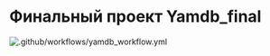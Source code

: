# Финальный проект Yamdb_final

![.github/workflows/yamdb_workflow.yml](https://github.com/github/docs/actions/workflows/main.yml/badge.svg)